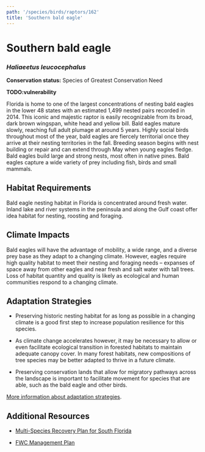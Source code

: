 ```yaml
---
path: '/species/birds/raptors/162'
title: 'Southern bald eagle'
---
```


# Southern bald eagle
### *Haliaeetus leucocephalus*



**Conservation status:** Species of Greatest Conservation Need

**TODO:vulnerability**

Florida is home to one of the largest concentrations of nesting bald eagles in the lower 48 states with an estimated 1,499 nested pairs recorded in 2014.  This iconic and majestic raptor is easily recognizable from its broad, dark brown wingspan, white head and yellow bill.  Bald eagles mature slowly, reaching full adult plumage at around 5 years.  Highly social birds throughout most of the year, bald eagles are fiercely territorial once they arrive at their nesting territories in the fall.  Breeding season begins with nest building or repair and can extend through May when young eagles fledge.  Bald eagles build large and strong nests, most often in native pines.  Bald eagles capture a wide variety of prey including fish, birds and small mammals.

    
## Habitat Requirements

Bald eagle nesting habitat in Florida is concentrated around fresh water.  Inland lake and river systems in the peninsula and along the Gulf coast offer idea habitat for nesting, roosting and foraging.

## Climate Impacts

Bald eagles will have the advantage of mobility, a wide range, and a diverse prey base as they adapt to a changing climate.  However, eagles require high quality habitat to meet their nesting and foraging needs – expanses of space away from other eagles and near fresh and salt water with tall trees.  Loss of habitat quantity and quality is likely as ecological and human communities respond to a changing climate.

## Adaptation Strategies

- Preserving historic nesting habitat for as long as possible in a changing climate is a good first step to increase population resilience for this species.

- As climate change accelerates however, it may be necessary to allow or even facilitate ecological transition in forested habitats to maintain adequate canopy cover.  In many forest habitats, new compositions of tree species may be better adapted to thrive in a future climate.

- Preserving conservation lands that allow for migratory pathways across the landscape is important to facilitate movement for species that are able, such as the bald eagle and other birds.


[More information about adaptation strategies](/strategies).


## Additional Resources

- [Multi-Species Recovery Plan for South Florida](https://ecos.fws.gov/docs/recovery_plan/sfl_msrp/SFL_MSRP_Species.pdf)

- [FWC Management Plan](http://www.myfwc.com/media/427567/eagle_plan_april_2008.pdf)
